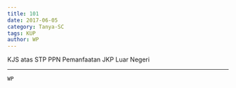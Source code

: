 ```yaml
---
title: 101
date: 2017-06-05
category: Tanya-SC
tags: KUP
author: WP
---
```


KJS atas STP PPN Pemanfaatan JKP Luar Negeri

---



`WP`
